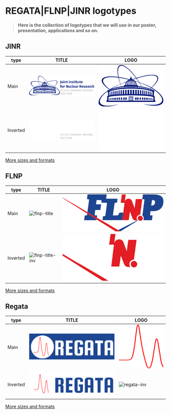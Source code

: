 # REGATA|FLNP|JINR logotypes

> **Here is the collection of logotypes that we will use in our poster, presentation, applications and so on.**

## JINR

| type     | TITLE                                                              | LOGO                                             |
| -------- | ------------------------------------------------------------------ | ------------------------------------------------ |
| Main     | ![jinr-title](jinr/logo_title/jinr_logo_title_0.2.png)             | ![jinr](jinr/logo/jinr_logo_0.2.png)             |
| Inverted | ![jinr-title-inv](jinr/logo_title_inv/jinr_logo_title_inv_0.2.png) | ![jinr-inv](jinr/logo_inv/jinr_logo_inv_0.2.png) |

[More sizes and formats](https://github.com/regata-jinr/logos/tree/master/jinr)

## FLNP

| type     | TITLE               | LOGO                                             |
| -------- | ------------------- | ------------------------------------------------ |
| Main     | ![flnp-title]()     | ![flnp](flnp/logo/flnp_logo_0.2.png)             |
| Inverted | ![flnp-title-inv]() | ![flnp-inv](flnp/logo_inv/flnp_logo_inv_0.2.png) |

[More sizes and formats](https://github.com/regata-jinr/logos/tree/master/flnp)

## Regata

| type     | TITLE                                                                    | LOGO                                       |
| -------- | ------------------------------------------------------------------------ | ------------------------------------------ |
| Main     | ![regata-title](regata/logo_title/regata_logo_title_0.2.png)             | ![regata](regata/logo/regata_logo_0.2.png) |
| Inverted | ![regata-title-inv](regata/logo_title_inv/regata_logo_title_inv_0.2.png) | ![regata-inv]()                            |

[More sizes and formats](https://github.com/regata-jinr/logos/tree/master/regata)
